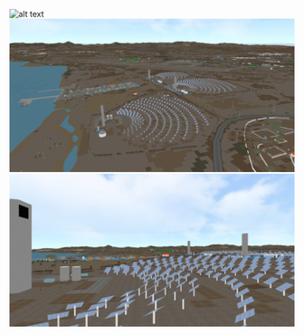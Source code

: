 ![alt text](https://github.com/Benjamin-Loison/LemnosLife/raw/master/gallery/Altis.png)
![alt text](https://github.com/Benjamin-Loison/LemnosLife/raw/master/gallery/Altis%20from%20sky.png)
![alt text](https://github.com/Benjamin-Loison/LemnosLife/raw/master/gallery/Altis%20from%20ground.png)
